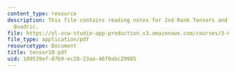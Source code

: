```yaml
---
content_type: resource
description: This file contains reading notes for 2nd Rank Tensors and the Representation
  Quadric.
file: https://ol-ocw-studio-app-production.s3.amazonaws.com/courses/3-60-symmetry-structure-and-tensor-properties-of-materials-fall-2005/109539ef07b9ec2823aa46f9abc29905_tensor10.pdf
file_type: application/pdf
resourcetype: Document
title: tensor10.pdf
uid: 109539ef-07b9-ec28-23aa-46f9abc29905
---
```

